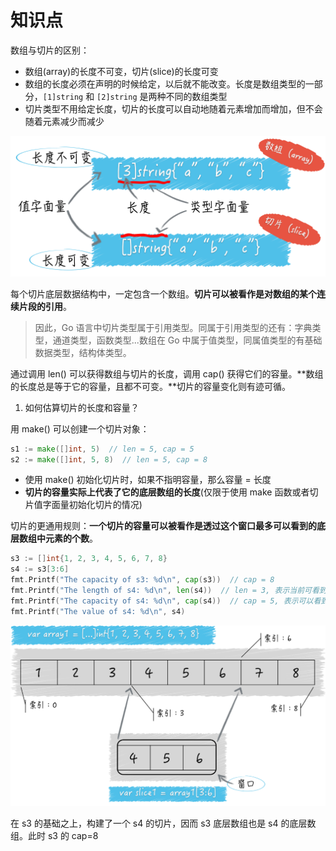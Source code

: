 # 知识点 
 
数组与切片的区别：
- 数组(array)的长度不可变，切片(slice)的长度可变
- 数组的长度必须在声明的时候给定，以后就不能改变。长度是数组类型的一部分，`[1]string` 和 `[2]string` 是两种不同的数组类型
- 切片类型不用给定长度，切片的长度可以自动地随着元素增加而增加，但不会随着元素减少而减少

![array_vs_slice](/007/png/edb5acaf595673e083cdcf1ea7bb966c.png)

每个切片底层数据结构中，一定包含一个数组。**切片可以被看作是对数组的某个连续片段的引用**。
>因此，Go 语言中切片类型属于引用类型。同属于引用类型的还有：字典类型，通道类型，函数类型...数组在 Go 中属于值类型，同属值类型的有基础数据类型，结构体类型。

通过调用 len() 可以获得数组与切片的长度，调用 cap() 获得它们的容量。**数组的长度总是等于它的容量，且都不可变。**切片的容量变化则有迹可循。


1. 如何估算切片的长度和容量？

用 make() 可以创建一个切片对象：
```go
s1 := make([]int, 5)  // len = 5, cap = 5
s2 := make([]int, 5, 8)  // len = 5, cap = 8
```
- 使用 make() 初始化切片时，如果不指明容量，那么容量 = 长度
- **切片的容量实际上代表了它的底层数组的长度**(仅限于使用 make 函数或者切片值字面量初始化切片的情况)

切片的更通用规则：**一个切片的容量可以被看作是透过这个窗口最多可以看到的底层数组中元素的个数**。
```go
s3 := []int{1, 2, 3, 4, 5, 6, 7, 8}
s4 := s3[3:6]
fmt.Printf("The capacity of s3: %d\n", cap(s3))  // cap = 8
fmt.Printf("The length of s4: %d\n", len(s4))  // len = 3, 表示当前可看到个数
fmt.Printf("The capacity of s4: %d\n", cap(s4))  // cap = 5, 表示可以看到的最大个数
fmt.Printf("The value of s4: %d\n", s4)
```
![](/007/png/96e2c7129793ee5e73a574ef8f3ad755.png)

在 s3 的基础之上，构建了一个 s4 的切片，因而 s3 底层数组也是 s4 的底层数组。此时 s3 的 cap=8